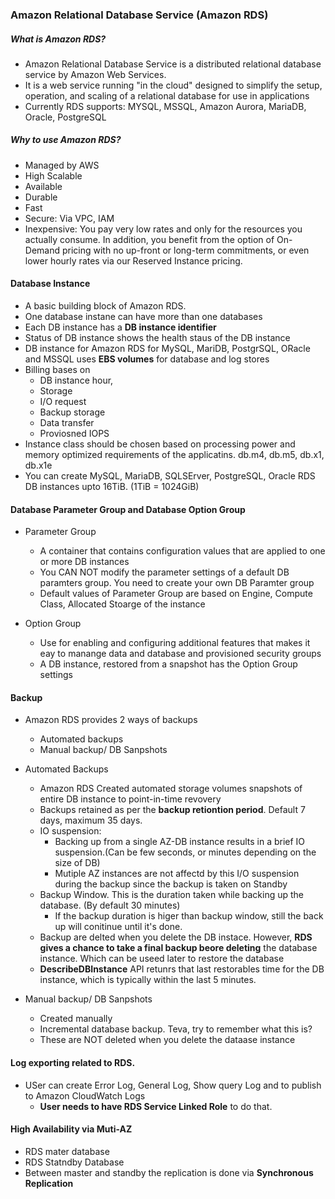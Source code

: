 ### Amazon Relational Database Service (Amazon RDS)

##### What is Amazon RDS?
- Amazon Relational Database Service is a distributed relational database service by Amazon Web Services. 
- It is a web service running "in the cloud" designed to simplify the setup, operation, and scaling of a relational database for use 
  in applications
- Currently RDS supports: MYSQL, MSSQL, Amazon Aurora, MariaDB, Oracle, PostgreSQL

##### Why to use Amazon RDS? 
- Managed by AWS 
- High Scalable 
- Available
- Durable 
- Fast
- Secure: Via VPC, IAM
- Inexpensive: You pay very low rates and only for the resources you actually consume. In addition, you benefit from the option of On-Demand pricing with no up-front or long-term commitments, 
                or even lower hourly rates via our Reserved Instance pricing.

#### Database Instance
 - A basic building block of Amazon RDS.
 - One database instane can have more than one databases
 - Each DB instance has a **DB instance identifier**
 - Status of DB instance shows the health staus of the DB instance 
 - DB instance for Amazon RDS for MySQL, MariDB, PostgrSQL, ORacle and MSSQL uses **EBS volumes** for database and log stores 
 - Billing bases on
    - DB instance hour, 
    - Storage
    - I/O request
    - Backup storage
    - Data transfer
    - Proviosned IOPS
 - Instance class should be chosen based on processing power and memory optimized requirements of the applicatins. db.m4, db.m5, db.x1,    db.x1e
 - You can create MySQL, MariaDB, SQLSErver, PostgreSQL, Oracle RDS DB instances upto 16TiB. (1TiB = 1024GiB)
 
 #### Database Parameter Group and Database Option Group
 - Parameter Group
    - A container that contains configuration values that are applied to one or more DB instances
    - You CAN NOT modify the parameter settings of a default DB paramters group. You need to create your own DB Paramter group
    - Default values of Parameter Group are based on Engine, Compute Class, Allocated Stoarge of the instance
    
 - Option Group
   - Use for enabling and configuring additional features that makes it eay to manange data and database and provisioned security groups 
   - A DB instance, restored from a snapshot has the Option Group settings 
  
  
 #### Backup
- Amazon RDS provides 2 ways of backups
  - Automated backups
  - Manual backup/ DB Sanpshots
- Automated Backups
     - Amazon RDS Created automated storage volumes snapshots of entire DB instance to point-in-time revovery 
     - Backups retained as per the **backup retiontion period**. Default 7 days, maximum 35 days.
     - IO suspension:
        - Backing up from a single AZ-DB instance results in a brief IO suspension.(Can be few seconds, or minutes depending on the size          of DB)
        - Mutiple AZ instances are not affectd by this I/O suspension during the backup since the backup is taken on Standby
     - Backup Window. This is the duration taken while backing up the database. (By default 30 minutes)
        - If the backup duration is higer than backup window, still the back up will conitinue until it's done.
     - Backup are delted when you delete the DB instace. However, **RDS gives a chance to take a final backup beore deleting** the database      instance. Which can be useed later to restore the database 
     - **DescribeDBInstance** API retunrs that last restorables time for the DB instance, which is typically within the last 5 minutes. 
   
 - Manual backup/ DB Sanpshots 
    - Created manually
    - Incremental database backup. Teva, try to remember what this is?
    - These are NOT deleted when you delete the dataase instance
    
 #### Log exporting related to RDS. 
  - USer can create Error Log, General Log, Show query Log and to publish to Amazon CloudWatch Logs
      - **User needs to have RDS Service Linked Role** to do that.
   
 #### High Availability via Muti-AZ
  - RDS mater database 
  - RDS Statndby Database
  - Between master and standby the replication is done via **Synchronous Replication**
